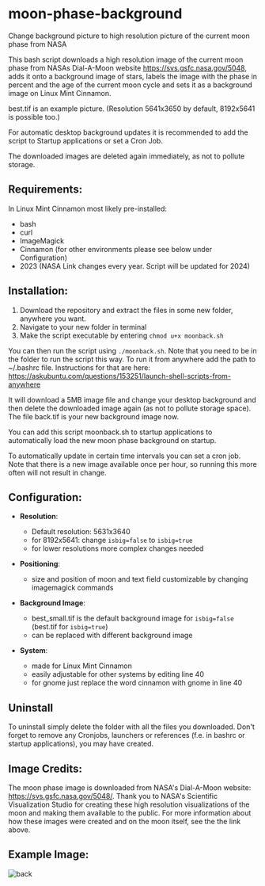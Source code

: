 # moon-phase-background
Change background picture to high resolution picture of the current moon phase from NASA

This bash script downloads a high resolution image of the current moon phase from NASAs Dial-A-Moon website https://svs.gsfc.nasa.gov/5048, adds it onto a background image of stars, labels the image with the phase in percent and the age of the current moon cycle and sets it as a background image on Linux Mint Cinnamon.

best.tif is an example picture. (Resolution 5641x3650 by default, 8192x5641 is possible too.)

For automatic desktop background updates it is recommended to add the script to Startup applications or set a Cron Job.

The downloaded images are deleted again immediately, as not to pollute storage.

## Requirements:
In Linux Mint Cinnamon most likely pre-installed:
 - bash
 - curl
 - ImageMagick
 - Cinnamon (for other environments please see below under Configuration)
 - 2023 (NASA Link changes every year. Script will be updated for 2024)


## Installation:
 1. Download the repository and extract the files in some new folder, anywhere you want. 
 2. Navigate to your new folder in terminal
 3. Make the script executable by entering 
```chmod u+x moonback.sh```

You can then run the script using ```./moonback.sh```. Note that you need to be in the folder to run the script this way. To run it from anywhere add the path to ~/.bashrc file. Instructions for that are here: https://askubuntu.com/questions/153251/launch-shell-scripts-from-anywhere

It will download a 5MB image file and change your desktop background and then delete the downloaded image again (as not to pollute storage space). The file back.tif is your new background image now.

You can add this script moonback.sh to startup applications to automatically load the new moon phase background on startup.

To automatically update in certain time intervals you can set a cron job. Note that there is a new image available once per hour, so running this more often will not result in change. 

## Configuration:
 - **Resolution**: 
    - Default resolution: 5631x3640 
    - for 8192x5641: change `isbig=false` to `isbig=true`
    - for lower resolutions more complex changes needed

- **Positioning**: 
    - size and position of moon and text field customizable by changing imagemagick commands

 - **Background Image**: 
    - best_small.tif is the default background image for `isbig=false` (best.tif for `isbig=true`)
    - can be replaced with different background image

 - **System**: 
    - made for Linux Mint Cinnamon
    - easily adjustable for other systems by editing line 40
    - for gnome just replace the word cinnamon with gnome in line 40

 ## Uninstall 
  To uninstall simply delete the folder with all the files you downloaded. Don't forget to remove any Cronjobs, launchers or references (f.e. in bashrc or startup applications), you may have created.
 
 
 ## Image Credits:
 The moon phase image is downloaded from NASA's Dial-A-Moon website: https://svs.gsfc.nasa.gov/5048/. Thank you to NASA's Scientific Visualization Studio for creating these high resolution visualizations of the moon and making them available to the public. For more information about how these images were created and on the moon itself, see the the link above.
 
 ## Example Image:
 
 ![back](https://user-images.githubusercontent.com/87530028/126072284-342387cc-6c75-4d2e-8200-64035ced6952.jpg)
